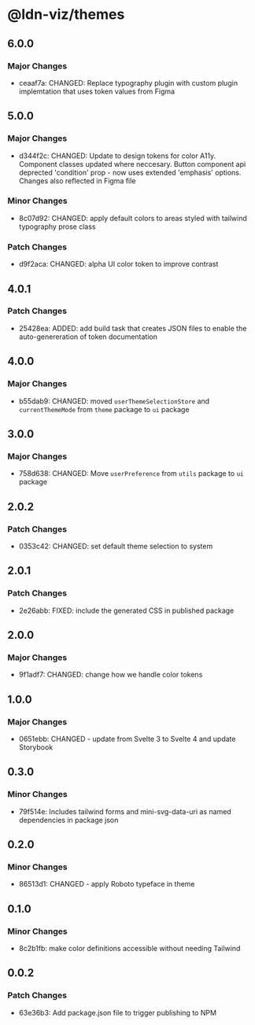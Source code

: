 # @ldn-viz/themes

## 6.0.0

### Major Changes

- ceaaf7a: CHANGED: Replace typography plugin with custom plugin implemtation that uses token values from Figma

## 5.0.0

### Major Changes

- d344f2c: CHANGED: Update to design tokens for color A11y. Component classes updated where neccesary. Button component api deprected 'condition' prop - now uses extended 'emphasis' options. Changes also reflected in Figma file

### Minor Changes

- 8c07d92: CHANGED: apply default colors to areas styled with tailwind typography prose class

### Patch Changes

- d9f2aca: CHANGED: alpha UI color token to improve contrast

## 4.0.1

### Patch Changes

- 25428ea: ADDED: add build task that creates JSON files to enable the auto-genereration of token documentation

## 4.0.0

### Major Changes

- b55dab9: CHANGED: moved `userThemeSelectionStore` and `currentThemeMode` from `theme` package to `ui` package

## 3.0.0

### Major Changes

- 758d638: CHANGED: Move `userPreference` from `utils` package to `ui` package

## 2.0.2

### Patch Changes

- 0353c42: CHANGED: set default theme selection to system

## 2.0.1

### Patch Changes

- 2e26abb: FIXED: include the generated CSS in published package

## 2.0.0

### Major Changes

- 9f1adf7: CHANGED: change how we handle color tokens

## 1.0.0

### Major Changes

- 0651ebb: CHANGED - update from Svelte 3 to Svelte 4 and update Storybook

## 0.3.0

### Minor Changes

- 79f514e: Includes tailwind forms and mini-svg-data-uri as named dependencies in package json

## 0.2.0

### Minor Changes

- 86513d1: CHANGED - apply Roboto typeface in theme

## 0.1.0

### Minor Changes

- 8c2b1fb: make color definitions accessible without needing Tailwind

## 0.0.2

### Patch Changes

- 63e36b3: Add package.json file to trigger publishing to NPM

